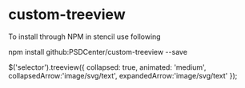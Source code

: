 # custom-treeview

To install through NPM in stencil use following

  npm install github:PSDCenter/custom-treeview --save

 $('selector').treeview({
      collapsed: true,
      animated: 'medium',
      collapsedArrow:'image/svg/text',
      expandedArrow:'image/svg/text'
    });
